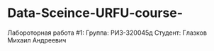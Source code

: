 ﻿# Data-Sceince-URFU-course-

Лабороторная работа #1:
Группа: РИЗ-320045д
Студент: Глазков Михаил Андреевич
